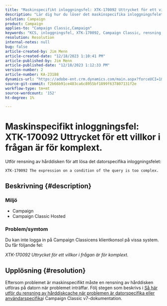 ```yaml
---
title: "Maskinspecifikt inloggningsfel: XTK-170092 Uttrycket för ett villkor i frågan är för komplext."
description: "Lär dig hur du löser det maskinspecifika inloggningsfelet för klientkonsolen för Campaign Classic."
solution: Campaign
product: Campaign
applies-to: "Campaign Classic,Campaign"
keywords: "KCS, inloggningsfel, XTK-170092, Campaign Classic, rensning av hårddiskcache"
resolution: Resolution
internal-notes: null
bug: false
article-created-by: Jim Menn
article-created-date: "12/18/2023 1:10:41 PM"
article-published-by: Jim Menn
article-published-date: "12/18/2023 1:12:33 PM"
version-number: 2
article-number: KA-23188
dynamics-url: "https://adobe-ent.crm.dynamics.com/main.aspx?forceUCI=1&pagetype=entityrecord&etn=knowledgearticle&id=b1a668d2-a69d-ee11-be37-6045bd006268"
source-git-commit: f2b66b91ce483ca6c8955bf1899f637807131f2e
workflow-type: tm+mt
source-wordcount: '152'
ht-degree: 1%

---
```


# Maskinspecifikt inloggningsfel: XTK-170092 Uttrycket för ett villkor i frågan är för komplext.


Utför rensning av hårddisken för att lösa det datorspecifika inloggningsfelet:




```
XTK-170092 The expression on a condition of the query is too complex.
```




## Beskrivning {#description}


### <b>Miljö</b>

- Campaign
- Campaign Classic Hosted




### <b>Problem/symtom</b>

Du kan inte logga in på Campaign Classicens klientkonsol på vissa system. Du får följande fel:

*XTK-170092 Uttrycket för ett villkor i frågan är för komplext.*


## Upplösning {#resolution}


Eftersom problemet är maskinspecifikt måste en rensning av hårddisken utföras på datorn när problemet inträffar. Följ stegen som beskrivs i [Så här utför du rensning av hårddiskcache när problemen är datorspecifika eller användarspecifika](https://experienceleague.adobe.com/docs/campaign-classic/using/getting-started/starting-with-adobe-campaign/faq/faq-campaign-config.html#perform-hard-cache-clear)i Campaign Classic v7-dokumentation.
